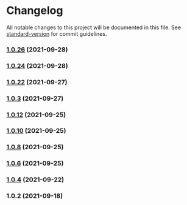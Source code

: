 # Changelog

All notable changes to this project will be documented in this file. See [standard-version](https://github.com/conventional-changelog/standard-version) for commit guidelines.

### [1.0.26](https://github.com/lay2dev/unipass-l3-js-sdk/compare/v1.0.24...v1.0.26) (2021-09-28)

### [1.0.24](https://github.com/lay2dev/unipass-l3-js-sdk/compare/v1.0.22...v1.0.24) (2021-09-28)

### [1.0.22](https://github.com/lay2dev/unipass-l3-js-sdk/compare/v1.0.3...v1.0.22) (2021-09-27)

### [1.0.3](https://github.com/lay2dev/unipass-l3-js-sdk/compare/v1.0.12...v1.0.3) (2021-09-27)

### [1.0.12](https://github.com/lay2dev/unipass-l3-js-sdk/compare/v1.0.10...v1.0.12) (2021-09-25)

### [1.0.10](https://github.com/lay2dev/unipass-l3-js-sdk/compare/v1.0.8...v1.0.10) (2021-09-25)

### [1.0.8](https://github.com/lay2dev/unipass-l3-js-sdk/compare/v1.0.6...v1.0.8) (2021-09-25)

### [1.0.6](https://github.com/lay2dev/unipass-l3-js-sdk/compare/v1.0.4...v1.0.6) (2021-09-25)

### [1.0.4](https://github.com/lay2dev/unipass-l3-js-sdk/compare/v1.0.2...v1.0.4) (2021-09-22)

### 1.0.2 (2021-09-18)

